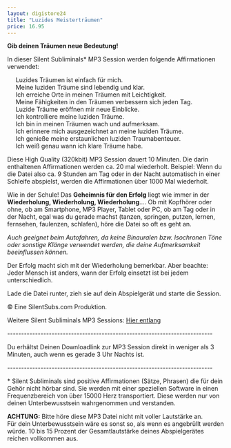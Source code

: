 ```yaml
---
layout: digistore24
title: "Luzides Meisterträumen"
price: 16.95
---
```

<p><strong>Gib deinen Tr&#xE4;umen neue Bedeutung!</strong></p>
<p>In dieser Silent Subliminals* MP3 Session werden folgende Affirmationen verwendet:</p>
<p>&#xA0;&#xA0;&#xA0;&#xA0; Luzides Tr&#xE4;umen ist einfach f&#xFC;r mich.<br>&#xA0;&#xA0;&#xA0;&#xA0; Meine luziden Tr&#xE4;ume sind lebendig und klar.<br>&#xA0;&#xA0;&#xA0;&#xA0; Ich erreiche Orte in meinen Tr&#xE4;umen mit Leichtigkeit.<br>&#xA0;&#xA0;&#xA0;&#xA0; Meine F&#xE4;higkeiten in den Tr&#xE4;umen verbessern sich jeden Tag.<br>&#xA0;&#xA0;&#xA0;&#xA0; Luzide Tr&#xE4;ume er&#xF6;ffnen mir neue Einblicke.<br>&#xA0;&#xA0;&#xA0;&#xA0; Ich kontrolliere meine luziden Tr&#xE4;ume.<br>&#xA0;&#xA0;&#xA0;&#xA0; Ich bin in meinen Tr&#xE4;umen wach und aufmerksam.<br>&#xA0;&#xA0;&#xA0;&#xA0; Ich erinnere mich ausgezeichnet an meine luziden Tr&#xE4;ume.<br>&#xA0;&#xA0;&#xA0;&#xA0; Ich genie&#xDF;e meine erstaunlichen luziden Traumabenteuer.<br>&#xA0;&#xA0;&#xA0;&#xA0; Ich wei&#xDF; genau wann ich klare Tr&#xE4;ume habe.</p>
<p>Diese High Quality (320kbit) MP3 Session dauert 10 Minuten. Die darin enthaltenen Affirmationen werden ca. 20 mal wiederholt. Beispiel: Wenn du die Datei also ca. 9 Stunden am Tag oder in der Nacht automatisch in einer Schleife abspielst, werden die Affirmationen &#xFC;ber 1000 Mal wiederholt.</p>
<p>Wie in der Schule! Das <strong>Geheimnis f&#xFC;r den Erfolg</strong> liegt wie immer in der <strong>Wiederholung, Wiederholung, Wiederholung</strong>.... Ob mit Kopfh&#xF6;rer oder ohne, ob am Smartphone, MP3 Player, Tablet oder PC, ob am Tag oder in der Nacht, egal was du gerade machst (tanzen, springen, putzen, lernen, fernsehen, faulenzen, schlafen), h&#xF6;re die Datei so oft es geht an.</p>
<p><em>Auch geeignet beim Autofahren, da keine Binauralen bzw. Isochronen T&#xF6;ne oder sonstige Kl&#xE4;nge verwendet werden, die deine Aufmerksamkeit beeinflussen k&#xF6;nnen.</em></p>
<p>Der Erfolg macht sich mit der Wiederholung bemerkbar. Aber beachte: Jeder Mensch ist anders, wann der Erfolg einsetzt ist bei jedem unterschiedlich.</p>
<p>Lade die Datei runter, zieh sie auf dein Abspielger&#xE4;t und starte die Session.</p>
<p>&#xA9; Eine SilentSubs.com Produktion.</p>
<p>Weitere Silent Subliminals MP3 Sessions: <a href="http://silentsubs.com" target="_blank">Hier entlang</a></p>
<p>--------------------------------------------------------------------------</p>
<p>Du erh&#xE4;ltst Deinen Downloadlink zur MP3 Session direkt in weniger als 3 Minuten, auch wenn es gerade 3 Uhr Nachts ist.</p>
<p>--------------------------------------------------------------------------</p>
<p>* Silent Subliminals sind positive Affirmationen (S&#xE4;tze, Phrasen) die f&#xFC;r dein Geh&#xF6;r nicht h&#xF6;rbar sind. Sie werden mit einer speziellen Software in einen Frequenzbereich von &#xFC;ber 15000 Herz transportiert. Diese werden nur von deinen Unterbewusstsein wahrgenommen und verstanden.</p>
<p><strong>ACHTUNG:</strong> Bitte h&#xF6;re diese MP3 Datei nicht mit voller Lautst&#xE4;rke an. <br>F&#xFC;r dein Unterbewusstsein w&#xE4;re es sonst so, als wenn es angebr&#xFC;llt werden w&#xFC;rde. 10 bis 15 Prozent der Gesamtlautst&#xE4;rke deines Abspielger&#xE4;tes reichen vollkommen aus.&#xA0;</p>